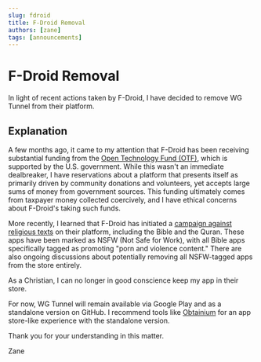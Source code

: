 ```yaml
---
slug: fdroid
title: F-Droid Removal
authors: [zane]
tags: [announcements]
---
```


# F-Droid Removal

In light of recent actions taken by F-Droid, I have decided to remove WG Tunnel from their platform.

## Explanation

A few months ago, it came to my attention that F-Droid has been receiving substantial funding from the [Open Technology Fund (OTF)](https://www.opentech.fund/), which is supported by the U.S. government. While this wasn't an immediate dealbreaker, I have reservations about a platform that presents itself as primarily driven by community donations and volunteers, yet accepts large sums of money from government sources. This funding ultimately comes from taxpayer money collected coercively, and I have ethical concerns about F-Droid's taking such funds.

More recently, I learned that F-Droid has initiated a [campaign against religious texts](https://x.com/LundukeJournal/status/1979929701423477156) on their platform, including the Bible and the Quran. These apps have been marked as NSFW (Not Safe for Work), with all Bible apps specifically tagged as promoting "porn and violence content." There are also ongoing discussions about potentially removing all NSFW-tagged apps from the store entirely.

As a Christian, I can no longer in good conscience keep my app in their store.

For now, WG Tunnel will remain available via Google Play and as a standalone version on GitHub. I recommend tools like [Obtainium](https://obtainium.imranr.dev/) for an app store-like experience with the standalone version.

Thank you for your understanding in this matter.

Zane